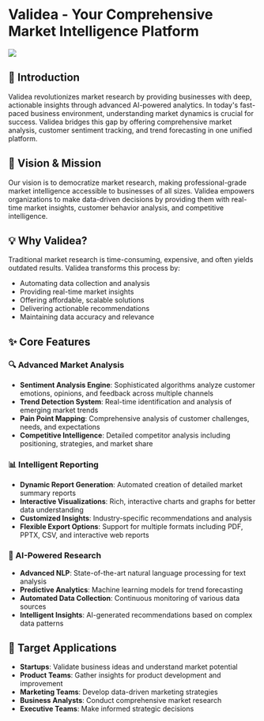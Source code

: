 # Validea - Your Comprehensive Market Intelligence Platform

![](https://mail.google.com/mail/u/0?ui=2&ik=ee4bf274c3&attid=0.1&permmsgid=msg-f:1819875368665536451&th=19417f0174cad7c3&view=fimg&fur=ip&permmsgid=msg-f:1819875368665536451&sz=s0-l75-ft&attbid=ANGjdJ-8Ln_jYY4eFz7RQ6thjaknBmA7-1nHLnBzRctVC0ef_CjZaWbC9oW3whQsDPbeJpjLgLaHmFrpLdktPOtsLc-BhdGloJOv9hd6n4B8fQe98YASGdGrWSPsTtY&disp=emb&zw)

## 🌟 Introduction
Validea revolutionizes market research by providing businesses with deep, actionable insights through advanced AI-powered analytics. In today's fast-paced business environment, understanding market dynamics is crucial for success. Validea bridges this gap by offering comprehensive market analysis, customer sentiment tracking, and trend forecasting in one unified platform.

## 🎯 Vision & Mission
Our vision is to democratize market research, making professional-grade market intelligence accessible to businesses of all sizes. Validea empowers organizations to make data-driven decisions by providing them with real-time market insights, customer behavior analysis, and competitive intelligence.

## 💡 Why Validea?
Traditional market research is time-consuming, expensive, and often yields outdated results. Validea transforms this process by:
- Automating data collection and analysis
- Providing real-time market insights
- Offering affordable, scalable solutions
- Delivering actionable recommendations
- Maintaining data accuracy and relevance

## ✨ Core Features

### 🔍 Advanced Market Analysis
- **Sentiment Analysis Engine**: Sophisticated algorithms analyze customer emotions, opinions, and feedback across multiple channels
- **Trend Detection System**: Real-time identification and analysis of emerging market trends
- **Pain Point Mapping**: Comprehensive analysis of customer challenges, needs, and expectations
- **Competitive Intelligence**: Detailed competitor analysis including positioning, strategies, and market share

### 📊 Intelligent Reporting
- **Dynamic Report Generation**: Automated creation of detailed market summary reports
- **Interactive Visualizations**: Rich, interactive charts and graphs for better data understanding
- **Customized Insights**: Industry-specific recommendations and analysis
- **Flexible Export Options**: Support for multiple formats including PDF, PPTX, CSV, and interactive web reports

### 🤖 AI-Powered Research
- **Advanced NLP**: State-of-the-art natural language processing for text analysis
- **Predictive Analytics**: Machine learning models for trend forecasting
- **Automated Data Collection**: Continuous monitoring of various data sources
- **Intelligent Insights**: AI-generated recommendations based on complex data patterns

## 🎯 Target Applications
- **Startups**: Validate business ideas and understand market potential
- **Product Teams**: Gather insights for product development and improvement
- **Marketing Teams**: Develop data-driven marketing strategies
- **Business Analysts**: Conduct comprehensive market research
- **Executive Teams**: Make informed strategic decisions

<!-- ## 🚀 Getting Started -->

<!-- ### Prerequisites
- Node.js 16.x or higher
- MongoDB -->
<!-- - API keys for various data sources -->
